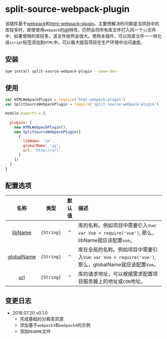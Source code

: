 # split-source-webpack-plugin

该插件基于[webpack](https://github.com/webpack/webpack)和[html-webpack-plugin](https://github.com/jantimon/html-webpack-plugin)。主要想解决的问题是当项目中的库较多时，即使使用`webpack`的[dll](https://webpack.js.org/plugins/dll-plugin/)特性，仍然会将所有库文件打入同一个`js`文件中，如果使用的库较多，该文件依然会很大。使用本插件，可以将库文件一一转化成`script`标签添加到`HTML`中，可以极大提高项目在生产环境中访问速度。

## 安装

```bash
npm install split-source-webpack-plugin --save-dev
```

## 使用

```javascript
var HTMLWebpackPlugin = require('html-webpack-plugin')
var SplitSourceWebpackPlugin = require('split-source-webpack-plugin')

module.exports = {
  ...
  plugins: [
    new HTMLWebpackPlugin(),
    new SplitSourceWebpackPlugin([
      {
        libName: 'xx',
        globalName: 'yy',
        url: 'http://url'
      }
    ])
  ]
}
```

## 配置选项

|名称|类型|默认值|描述|
|:--:|:--:|:-----:|:----------|
|[libName](#)|`{String}`|''|库的名称。例如项目中需要引入`Vue`: `var Vue = require('vue')`, 那么，libName就应该配置`vue`。|
|[globalName](#)|`{String}`|''|库在全局的名称。例如项目中需要引入`Vue`: `var Vue = require('vue')`, 那么，globalName就应该配置`Vue`。|
|[url](#)|`{String}`|''|库的请求地址，可以根据需求配置项目服务器上的地址或`CDN`地址。|

## 变更日志

- 2018.07.20 v0.1.0
  - 完成基础的分离库资源
  - 添加基于`webpack3`和`webpack4`的示例
  - 添加`README`文件